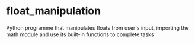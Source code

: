 # float_manipulation
Python programme that manipulates ﬂoats from user's input, importing the math module and use its built-in functions to complete tasks
